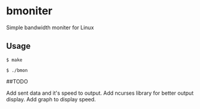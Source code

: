 # bmoniter
Simple bandwidth moniter for Linux 

## Usage
```
$ make
```
```
$ ./bmon
```

##TODO

Add sent data and it's speed to output.
Add ncurses library for better output display.
Add graph to display speed.

